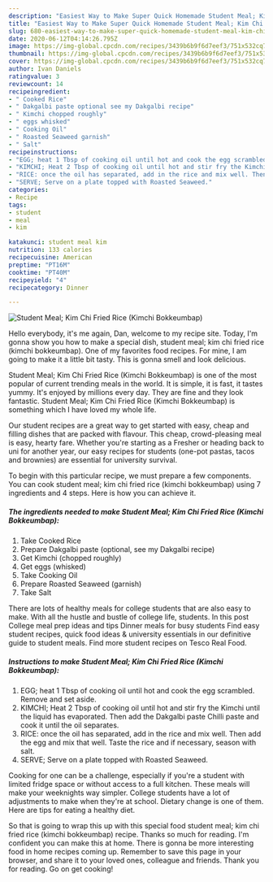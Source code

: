 ```yaml
---
description: "Easiest Way to Make Super Quick Homemade Student Meal; Kim Chi Fried Rice (Kimchi Bokkeumbap)"
title: "Easiest Way to Make Super Quick Homemade Student Meal; Kim Chi Fried Rice (Kimchi Bokkeumbap)"
slug: 680-easiest-way-to-make-super-quick-homemade-student-meal-kim-chi-fried-rice-kimchi-bokkeumbap
date: 2020-06-12T04:14:26.795Z
image: https://img-global.cpcdn.com/recipes/3439b6b9f6d7eef3/751x532cq70/student-meal-kim-chi-fried-rice-kimchi-bokkeumbap-recipe-main-photo.jpg
thumbnail: https://img-global.cpcdn.com/recipes/3439b6b9f6d7eef3/751x532cq70/student-meal-kim-chi-fried-rice-kimchi-bokkeumbap-recipe-main-photo.jpg
cover: https://img-global.cpcdn.com/recipes/3439b6b9f6d7eef3/751x532cq70/student-meal-kim-chi-fried-rice-kimchi-bokkeumbap-recipe-main-photo.jpg
author: Ivan Daniels
ratingvalue: 3
reviewcount: 14
recipeingredient:
- " Cooked Rice"
- " Dakgalbi paste optional see my Dakgalbi recipe"
- " Kimchi chopped roughly"
- " eggs whisked"
- " Cooking Oil"
- " Roasted Seaweed garnish"
- " Salt"
recipeinstructions:
- "EGG; heat 1 Tbsp of cooking oil until hot and cook the egg scrambled. Remove and set aside."
- "KIMCHI; Heat 2 Tbsp of cooking oil until hot and stir fry the Kimchi until the liquid has evaporated. Then add the Dakgalbi paste Chilli paste and cook it until the oil separates."
- "RICE: once the oil has separated, add in the rice and mix well. Then add the egg and mix that well. Taste the rice and if necessary, season with salt."
- "SERVE; Serve on a plate topped with Roasted Seaweed."
categories:
- Recipe
tags:
- student
- meal
- kim

katakunci: student meal kim 
nutrition: 133 calories
recipecuisine: American
preptime: "PT16M"
cooktime: "PT40M"
recipeyield: "4"
recipecategory: Dinner

---
```



![Student Meal; Kim Chi Fried Rice (Kimchi Bokkeumbap)](https://img-global.cpcdn.com/recipes/3439b6b9f6d7eef3/751x532cq70/student-meal-kim-chi-fried-rice-kimchi-bokkeumbap-recipe-main-photo.jpg)

Hello everybody, it's me again, Dan, welcome to my recipe site. Today, I'm gonna show you how to make a special dish, student meal; kim chi fried rice (kimchi bokkeumbap). One of my favorites food recipes. For mine, I am going to make it a little bit tasty. This is gonna smell and look delicious.

Student Meal; Kim Chi Fried Rice (Kimchi Bokkeumbap) is one of the most popular of current trending meals in the world. It is simple, it is fast, it tastes yummy. It's enjoyed by millions every day. They are fine and they look fantastic. Student Meal; Kim Chi Fried Rice (Kimchi Bokkeumbap) is something which I have loved my whole life.

Our student recipes are a great way to get started with easy, cheap and filling dishes that are packed with flavour. This cheap, crowd-pleasing meal is easy, hearty fare. Whether you&#39;re starting as a Fresher or heading back to uni for another year, our easy recipes for students (one-pot pastas, tacos and brownies) are essential for university survival.


To begin with this particular recipe, we must prepare a few components. You can cook student meal; kim chi fried rice (kimchi bokkeumbap) using 7 ingredients and 4 steps. Here is how you can achieve it.

<!--inarticleads1-->

##### The ingredients needed to make Student Meal; Kim Chi Fried Rice (Kimchi Bokkeumbap):

1. Take  Cooked Rice
1. Prepare  Dakgalbi paste (optional, see my Dakgalbi recipe)
1. Get  Kimchi (chopped roughly)
1. Get  eggs (whisked)
1. Take  Cooking Oil
1. Prepare  Roasted Seaweed (garnish)
1. Take  Salt


There are lots of healthy meals for college students that are also easy to make. With all the hustle and bustle of college life, students. In this post College meal prep ideas and tips Dinner meals for busy students Find easy student recipes, quick food ideas &amp; university essentials in our definitive guide to student meals. Find more student recipes on Tesco Real Food. 

<!--inarticleads2-->

##### Instructions to make Student Meal; Kim Chi Fried Rice (Kimchi Bokkeumbap):

1. EGG; heat 1 Tbsp of cooking oil until hot and cook the egg scrambled. Remove and set aside.
1. KIMCHI; Heat 2 Tbsp of cooking oil until hot and stir fry the Kimchi until the liquid has evaporated. Then add the Dakgalbi paste Chilli paste and cook it until the oil separates.
1. RICE: once the oil has separated, add in the rice and mix well. Then add the egg and mix that well. Taste the rice and if necessary, season with salt.
1. SERVE; Serve on a plate topped with Roasted Seaweed.


Cooking for one can be a challenge, especially if you&#39;re a student with limited fridge space or without access to a full kitchen. These meals will make your weeknights way simpler. College students have a lot of adjustments to make when they&#39;re at school. Dietary change is one of them. Here are tips for eating a healthy diet. 

So that is going to wrap this up with this special food student meal; kim chi fried rice (kimchi bokkeumbap) recipe. Thanks so much for reading. I'm confident you can make this at home. There is gonna be more interesting food in home recipes coming up. Remember to save this page in your browser, and share it to your loved ones, colleague and friends. Thank you for reading. Go on get cooking!
